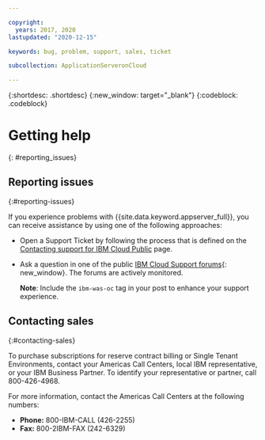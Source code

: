 ```yaml
---

copyright:
  years: 2017, 2020
lastupdated: "2020-12-15"

keywords: bug, problem, support, sales, ticket

subcollection: ApplicationServeronCloud

---
```


{:shortdesc: .shortdesc}
{:new_window: target="_blank"}
{:codeblock: .codeblock}

# Getting help
{: #reporting_issues}


## Reporting issues
{:#reporting-issues}

If you experience problems with {{site.data.keyword.appserver_full}}, you can receive assistance by using one of the following approaches:

* Open a Support Ticket by following the process that is defined on the [Contacting support for IBM Cloud Public](/docs/get-support?topic=get-support-using-avatar#getting-customer-support) page.
* Ask a question in one of the public [IBM Cloud Support forums](https://developer.ibm.com/answers/topics/ibm-cloud/){: new_window}. The forums are actively monitored.

  **Note**: Include the `ibm-was-oc` tag in your post to enhance your support experience.

## Contacting sales
{:#contacting-sales}

To purchase subscriptions for reserve contract billing or Single Tenant Environments, contact your Americas Call Centers, local IBM representative, or your IBM Business Partner. To identify your representative or partner, call 800-426-4968.

For more information, contact the Americas Call Centers at the following numbers:
* **Phone:** 800-IBM-CALL (426-2255)
* **Fax:** 800-2IBM-FAX (242-6329)
